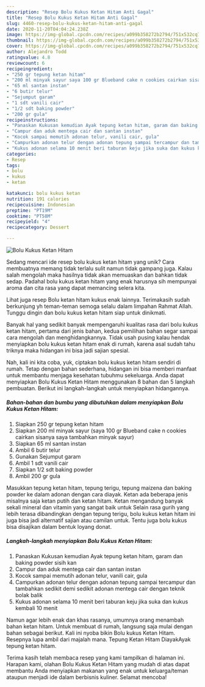 ```yaml
---
description: "Resep Bolu Kukus Ketan Hitam Anti Gagal"
title: "Resep Bolu Kukus Ketan Hitam Anti Gagal"
slug: 4460-resep-bolu-kukus-ketan-hitam-anti-gagal
date: 2020-11-20T04:04:24.238Z
image: https://img-global.cpcdn.com/recipes/a099b358272b2794/751x532cq70/bolu-kukus-ketan-hitam-foto-resep-utama.jpg
thumbnail: https://img-global.cpcdn.com/recipes/a099b358272b2794/751x532cq70/bolu-kukus-ketan-hitam-foto-resep-utama.jpg
cover: https://img-global.cpcdn.com/recipes/a099b358272b2794/751x532cq70/bolu-kukus-ketan-hitam-foto-resep-utama.jpg
author: Alejandro Todd
ratingvalue: 4.8
reviewcount: 6
recipeingredient:
- "250 gr tepung ketan hitam"
- "200 ml minyak sayur saya 100 gr Blueband cake n cookies cairkan sisanya saya tambahkan minyak sayur"
- "65 ml santan instan"
- "6 butir telur"
- "Sejumput garam"
- "1 sdt vanili cair"
- "1/2 sdt baking powder"
- "200 gr gula"
recipeinstructions:
- "Panaskan Kukusan kemudian Ayak tepung ketan hitam, garam dan baking powder sisih kan"
- "Campur dan aduk mentega cair dan santan instan"
- "Kocok sampai memutih adonan telur, vanili cair, gula"
- "Campurkan adonan telur dengan adonan tepung sampai tercampur dan tambahkan sedikit demi sedikit adonan mentega cair dengan teknik bolak balik"
- "Kukus adonan selama 10 menit beri taburan keju jika suka dan kukus kembali 10 menit"
categories:
- Resep
tags:
- bolu
- kukus
- ketan

katakunci: bolu kukus ketan 
nutrition: 191 calories
recipecuisine: Indonesian
preptime: "PT19M"
cooktime: "PT58M"
recipeyield: "4"
recipecategory: Dessert

---
```



![Bolu Kukus Ketan Hitam](https://img-global.cpcdn.com/recipes/a099b358272b2794/751x532cq70/bolu-kukus-ketan-hitam-foto-resep-utama.jpg)

Sedang mencari ide resep bolu kukus ketan hitam yang unik? Cara membuatnya memang tidak terlalu sulit namun tidak gampang juga. Kalau salah mengolah maka hasilnya tidak akan memuaskan dan bahkan tidak sedap. Padahal bolu kukus ketan hitam yang enak harusnya sih mempunyai aroma dan cita rasa yang dapat memancing selera kita.

Lihat juga resep Bolu ketan hitam kukus enak lainnya. Terimakasih sudah berkunjung yh teman-teman semoga selalu dalam limpahan Rahmat Allah. Tunggu dingin dan bolu kukus ketan hitam siap untuk dinikmati.

Banyak hal yang sedikit banyak mempengaruhi kualitas rasa dari bolu kukus ketan hitam, pertama dari jenis bahan, kedua pemilihan bahan segar sampai cara mengolah dan menghidangkannya. Tidak usah pusing kalau hendak menyiapkan bolu kukus ketan hitam enak di rumah, karena asal sudah tahu triknya maka hidangan ini bisa jadi sajian spesial.


Nah, kali ini kita coba, yuk, ciptakan bolu kukus ketan hitam sendiri di rumah. Tetap dengan bahan sederhana, hidangan ini bisa memberi manfaat untuk membantu menjaga kesehatan tubuhmu sekeluarga. Anda dapat menyiapkan Bolu Kukus Ketan Hitam menggunakan 8 bahan dan 5 langkah pembuatan. Berikut ini langkah-langkah untuk menyiapkan hidangannya.

<!--inarticleads1-->

##### Bahan-bahan dan bumbu yang dibutuhkan dalam menyiapkan Bolu Kukus Ketan Hitam:

1. Siapkan 250 gr tepung ketan hitam
1. Siapkan 200 ml minyak sayur (saya 100 gr Blueband cake n cookies cairkan sisanya saya tambahkan minyak sayur)
1. Siapkan 65 ml santan instan
1. Ambil 6 butir telur
1. Gunakan Sejumput garam
1. Ambil 1 sdt vanili cair
1. Siapkan 1/2 sdt baking powder
1. Ambil 200 gr gula


Masukkan tepung ketan hitam, tepung terigu, tepung maizena dan baking powder ke dalam adonan dengan cara diayak. Ketan ada beberapa jenis misalnya saja ketan putih dan ketan hitam. Ketan mengandung banyak sekali mineral dan vitamin yang sangat baik untuk Selain rasa gurih yang lebih terasa dibandingkan dengan tepung terigu, bolu kukus ketan hitam ini juga bisa jadi alternatif sajian atau camilan untuk. Tentu juga bolu kukus bisa disajikan dalam bentuk loyang donat. 

<!--inarticleads2-->

##### Langkah-langkah menyiapkan Bolu Kukus Ketan Hitam:

1. Panaskan Kukusan kemudian Ayak tepung ketan hitam, garam dan baking powder sisih kan
1. Campur dan aduk mentega cair dan santan instan
1. Kocok sampai memutih adonan telur, vanili cair, gula
1. Campurkan adonan telur dengan adonan tepung sampai tercampur dan tambahkan sedikit demi sedikit adonan mentega cair dengan teknik bolak balik
1. Kukus adonan selama 10 menit beri taburan keju jika suka dan kukus kembali 10 menit


Namun agar lebih enak dan khas rasanya, umumnya orang menambah bahan ketan hitam. Untuk membuat di rumah, langsung saja mulai dengan bahan sebagai berikut. Kali ini nyoba bikin Bolu kukus Ketan Hitam. Resepnya lupa ambil dari majalah mana. Tepung Ketan Hitam DiayakAyak tepung ketan hitam. 

Terima kasih telah membaca resep yang kami tampilkan di halaman ini. Harapan kami, olahan Bolu Kukus Ketan Hitam yang mudah di atas dapat membantu Anda menyiapkan makanan yang enak untuk keluarga/teman ataupun menjadi ide dalam berbisnis kuliner. Selamat mencoba!
